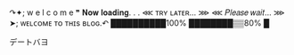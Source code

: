 
↷✦; w e l c o m e ❞
𝐍𝐨𝐰 𝐥𝐨𝐚𝐝𝐢𝐧𝐠. . .
⋘ ᴛʀʏ ʟᴀᴛᴇʀ… ⋙
⋘ 𝑃𝑙𝑒𝑎𝑠𝑒 𝑤𝑎𝑖𝑡… ⋙
➤; ᴡᴇʟᴄᴏᴍᴇ ᴛᴏ ᴛʜɪs ʙʟᴏɢ.↶
██████████100%
████████▒▒80%
█











デートバヨ

